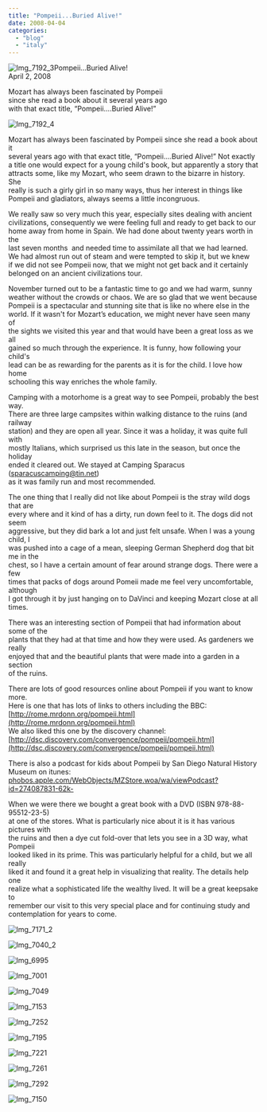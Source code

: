 ```yaml
---
title: "Pompeii...Buried Alive!"
date: 2008-04-04
categories: 
  - "blog"
  - "italy"
---
```


![Img_7192_3](https://pub-ac94b3f306b24c0dba4238943c97f2e1.r2.dev/soultravelers3/images/2008/04/04/img_7192_3.png "Img_7192_3")Pompeii...Buried Alive!  
April 2, 2008

Mozart has always been fascinated by Pompeii  
since she read a book about it several years ago  
with that exact title, “Pompeii....Buried Alive!”

<!--more-->

![Img_7192_4](https://pub-ac94b3f306b24c0dba4238943c97f2e1.r2.dev/photos/uncategorized/2008/04/04/img_7192_4.png)

Mozart has always been fascinated by Pompeii since she read a book about it  
several years ago with that exact title, “Pompeii....Buried Alive!” Not exactly  
a title one would expect for a young child's book, but apparently a story that  
attracts some, like my Mozart, who seem drawn to the bizarre in history. She  
really is such a girly girl in so many ways, thus her interest in things like  
Pompeii and gladiators, always seems a little incongruous.

We really saw so very much this year, especially sites dealing with ancient  
civilizations, consequently we were feeling full and ready to get back to our  
home away from home in Spain. We had done about twenty years worth in the  
last seven months  and needed time to assimilate all that we had learned.  
We had almost run out of steam and were tempted to skip it, but we knew  
if we did not see Pompeii now, that we might not get back and it certainly  
belonged on an ancient civilizations tour.

November turned out to be a fantastic time to go and we had warm, sunny  
weather without the crowds or chaos. We are so glad that we went because  
Pompeii is a spectacular and stunning site that is like no where else in the  
world. If it wasn't for Mozart’s education, we might never have seen many of  
the sights we visited this year and that would have been a great loss as we all  
gained so much through the experience. It is funny, how following your child's  
lead can be as rewarding for the parents as it is for the child. I love how home  
schooling this way enriches the whole family.

Camping with a motorhome is a great way to see Pompeii, probably the best way.  
There are three large campsites within walking distance to the ruins (and railway  
station) and they are open all year. Since it was a holiday, it was quite full with  
mostly Italians, which surprised us this late in the season, but once the holiday  
ended it cleared out. We stayed at Camping Sparacus (sparacuscamping@tin.net)  
as it was family run and most recommended.

The one thing that I really did not like about Pompeii is the stray wild dogs that are  
every where and it kind of has a dirty, run down feel to it. The dogs did not seem  
aggressive, but they did bark a lot and just felt unsafe. When I was a young child, I  
was pushed into a cage of a mean, sleeping German Shepherd dog that bit me in the  
chest, so I have a certain amount of fear around strange dogs. There were a few  
times that packs of dogs around Pomeii made me feel very uncomfortable, although  
I got through it by just hanging on to DaVinci and keeping Mozart close at all times.

There was an interesting section of Pompeii that had information about some of the  
plants that they had at that time and how they were used. As gardeners we really  
enjoyed that and the beautiful plants that were made into a garden in a section  
of the ruins.

There are lots of good resources online about Pompeii if you want to know more.  
Here is one that has lots of links to others including the BBC:  
[http://rome.mrdonn.org/pompeii.html](http://rome.mrdonn.org/pompeii.html)  
We also liked this one by the discovery channel:  
[http://dsc.discovery.com/convergence/pompeii/pompeii.html](http://dsc.discovery.com/convergence/pompeii/pompeii.html)

There is also a podcast for kids about Pompeii by San Diego Natural History  
Museum on itunes:  
[phobos.apple.com/WebObjects/MZStore.woa/wa/viewPodcast?id=274087831-62k-](phobos.apple.com/WebObjects/MZStore.woa/wa/viewPodcast?id=274087831-62k-)

When we were there we bought a great book with a DVD (ISBN 978-88-95512-23-5)  
at one of the stores. What is particularly nice about it is it has various pictures with  
the ruins and then a dye cut fold-over that lets you see in a 3D way, what Pompeii  
looked liked in its prime. This was particularly helpful for a child, but we all really  
liked it and found it a great help in visualizing that reality. The details help one  
realize what a sophisticated life the wealthy lived. It will be a great keepsake to  
remember our visit to this very special place and for continuing study and  
contemplation for years to come.

![Img_7171_2](https://pub-ac94b3f306b24c0dba4238943c97f2e1.r2.dev/photos/uncategorized/2008/04/04/img_7171_2.png)

![Img_7040_2](https://pub-ac94b3f306b24c0dba4238943c97f2e1.r2.dev/photos/uncategorized/2008/04/04/img_7040_2.png)

![Img_6995](https://pub-ac94b3f306b24c0dba4238943c97f2e1.r2.dev/photos/uncategorized/2008/04/04/img_6995.png)

![Img_7001](https://pub-ac94b3f306b24c0dba4238943c97f2e1.r2.dev/photos/uncategorized/2008/04/04/img_7001.png)

![Img_7049](https://pub-ac94b3f306b24c0dba4238943c97f2e1.r2.dev/photos/uncategorized/2008/04/04/img_7049.png)

![Img_7153](https://pub-ac94b3f306b24c0dba4238943c97f2e1.r2.dev/photos/uncategorized/2008/04/04/img_7153.png)

![Img_7252](https://pub-ac94b3f306b24c0dba4238943c97f2e1.r2.dev/photos/uncategorized/2008/04/04/img_7252.png)

![Img_7195](https://pub-ac94b3f306b24c0dba4238943c97f2e1.r2.dev/photos/uncategorized/2008/04/04/img_7195.png)

![Img_7221](https://pub-ac94b3f306b24c0dba4238943c97f2e1.r2.dev/photos/uncategorized/2008/04/04/img_7221.png)

![Img_7261](https://pub-ac94b3f306b24c0dba4238943c97f2e1.r2.dev/photos/uncategorized/2008/04/04/img_7261.png)

  

![Img_7292](https://pub-ac94b3f306b24c0dba4238943c97f2e1.r2.dev/photos/uncategorized/2008/04/04/img_7292.png)

![Img_7150](https://pub-ac94b3f306b24c0dba4238943c97f2e1.r2.dev/photos/uncategorized/2008/04/04/img_7150.png)
